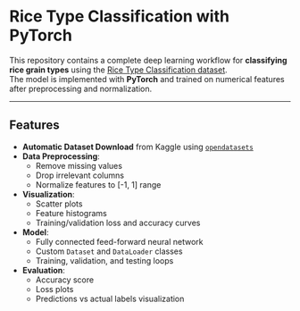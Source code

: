 # Rice Type Classification with PyTorch

This repository contains a complete deep learning workflow for **classifying rice grain types** using the [Rice Type Classification dataset](https://www.kaggle.com/datasets/mssmartypants/rice-type-classification).  
The model is implemented with **PyTorch** and trained on numerical features after preprocessing and normalization.

---

##  Features
- **Automatic Dataset Download** from Kaggle using [`opendatasets`](https://github.com/JovianML/opendatasets)
- **Data Preprocessing**:
  - Remove missing values
  - Drop irrelevant columns
  - Normalize features to [-1, 1] range
- **Visualization**:
  - Scatter plots
  - Feature histograms
  - Training/validation loss and accuracy curves
- **Model**:
  - Fully connected feed-forward neural network
  - Custom `Dataset` and `DataLoader` classes
  - Training, validation, and testing loops
- **Evaluation**:
  - Accuracy score
  - Loss plots
  - Predictions vs actual labels visualization


